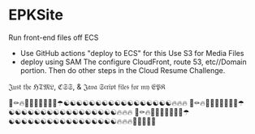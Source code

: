 # EPKSite

Run front-end files off ECS
  - Use GitHub actions "deploy to ECS" for this
Use S3 for Media Files
  - deploy using SAM
The configure CloudFront, route 53, etc//Domain portion.
Then do other steps in the Cloud Resume Challenge. 

𝔍𝔲𝔰𝔱 𝔱𝔥𝔢 ℌ𝔗𝔐𝔏, ℭ𝔖𝔖, & 𝔍𝔞𝔳𝔞 𝔖𝔠𝔯𝔦𝔭𝔱 𝔣𝔦𝔩𝔢𝔰 𝔣𝔬𝔯 𝔪𝔶 𝔈𝔓𝔎

🖤⚰️🔥🤦🏻‍♀️🦇😂👨‍🚀☂︎☯︎☯︎☯︎☯︎☯︎☯︎☯︎☯︎☯︎☯︎☯︎☯︎☯︎☯︎☯︎☯︎☯︎🔥🔥🔥
🖤⚰️🔥🤦🏻‍♀️🦇😂👨‍🚀☂︎☯︎☯︎☯︎☯︎☯︎☯︎☯︎☯︎☯︎☯︎☯︎☯︎☯︎☯︎☯︎☯︎☯︎🔥🔥🔥
🖤⚰️🔥🤦🏻‍♀️🦇😂👨‍🚀☂︎☯︎☯︎☯︎☯︎☯︎☯︎☯︎☯︎☯︎☯︎☯︎☯︎☯︎☯︎☯︎☯︎☯︎🔥🔥🔥🦇🦇🦇🦇🦇
